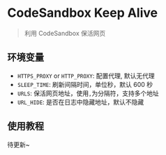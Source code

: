 # CodeSandbox Keep Alive

> 利用 CodeSandbox 保活网页


## 环境变量

* `HTTPS_PROXY` or `HTTP_PROXY`: 配置代理, 默认无代理
* `SLEEP_TIME`: 刷新间隔时间，单位秒，默认 600 秒
* `URLS`: 保活网页地址，使用`,`为分隔符，支持多个地址
* `URL_HIDE`: 是否在日志中隐藏地址，默认不隐藏


## 使用教程

待更新~